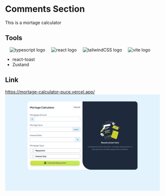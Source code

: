 # Comments Section

This is a mortage calculator

## Tools
<div align="center">
    <img src="https://cdn.jsdelivr.net/gh/devicons/devicon/icons/typescript/typescript-original.svg" height="30" alt="typescript logo"  />
    <img width="12" />
    <img src="https://cdn.jsdelivr.net/gh/devicons/devicon/icons/react/react-original.svg" height="30" alt="react logo"  />
    <img width="12" />
    <img src="https://cdn.jsdelivr.net/gh/devicons/devicon/icons/tailwindcss/tailwindcss-original.svg" height="30" alt="tailwindCSS logo"  />
    <img width="12" />
    <img src="https://cdn.jsdelivr.net/gh/devicons/devicon/icons/vite/vite-original.svg" height="30" alt="vite logo"  />
    <img width="12" />
  </div>

- react-toast
- Zustand


## Link
https://mortage-calculator-puce.vercel.app/
![PREVIEW](PREVIEW.jpeg)

